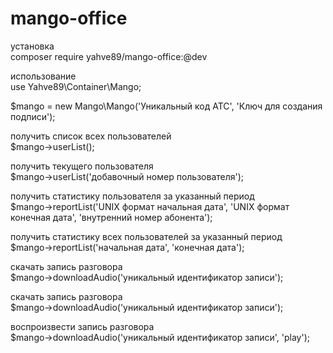 # mango-office

установка <br>
composer require yahve89/mango-office:@dev

использование <br>
use Yahve89\Container\Mango;

$mango = new Mango\Mango('Уникальный код АТС', 'Ключ для создания подписи');<br>

получить список всех пользователей<br>
$mango->userList();

получить текущего пользователя<br>
$mango->userList('добавочный номер пользователя');

получить статистику пользователя за указанный период<br>
$mango->reportList('UNIX формат начальная дата', 'UNIX формат конечная дата', 'внутренний номер абонента');

получить статистику всех пользователей за указанный период<br>
$mango->reportList('начальная дата', 'конечная дата');

скачать запись разговора<br>
$mango->downloadAudio('уникальный идентификатор записи');

скачать запись разговора<br>
$mango->downloadAudio('уникальный идентификатор записи');

воспроизвести запись разговора<br>
$mango->downloadAudio('уникальный идентификатор записи', 'play');
